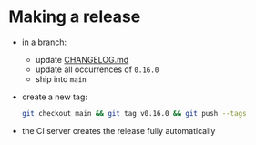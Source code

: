 # Making a release

- in a branch:
  - update [CHANGELOG.md](../CHANGELOG.md)
  - update all occurrences of `0.16.0`
  - ship into `main`
- create a new tag:

  ```bash
  git checkout main && git tag v0.16.0 && git push --tags
  ```
- the CI server creates the release fully automatically
